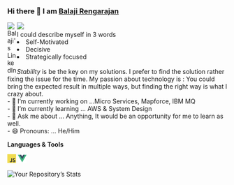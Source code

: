 ### Hi there 👋 I am <a href="mailto:balaji.rengarajan@outlook.com">Balaji Rengarajan</a>
<a href="https://www.linkedin.com/in/brenga/">
  <img align="left" alt="Balaji's LinkedIn" width="22px" src="https://raw.githubusercontent.com/peterthehan/peterthehan/master/assets/linkedin.svg" />
</a>
<img src=https://komarev.com/ghpvc/?username=balajirengarajan/>
<!--
![Hits](https://hitcounter.pythonanywhere.com/count/tag.svg?url=https://github.com/Tanu-N-Prabhu/Python)
-->
<br />
I could describe myself in 3 words
<li>Self-Motivated</li>
<li>Decisive</li>
<li>Strategically focused</li> 

<br />
<I>Stability</I> is be the key on my solutions. I prefer to find the solution rather fixing the issue for the time. My passion about technology is : You could bring the expected result in multiple ways, but finding the right way is what I crazy about.

<br />
- 🔭 I’m currently working on ...Micro Services, Mapforce, IBM MQ  <br />
- 🌱 I’m currently learning ... AWS & System Design <br />
- 💬 Ask me about ... Anything, It would be an opportunity for me to learn as well. <br />
- 😄 Pronouns: ... He/Him <br />

<b>**Languages & Tools**</b>

<code><img height="20" src="https://raw.githubusercontent.com/github/explore/80688e429a7d4ef2fca1e82350fe8e3517d3494d/topics/javascript/javascript.png"></code>
<code><img height="20" src="https://raw.githubusercontent.com/github/explore/80688e429a7d4ef2fca1e82350fe8e3517d3494d/topics/vue/vue.png"></code>


![Your Repository’s Stats](https://github-readme-stats.vercel.app/api?username=balajirengarajan&show_icons=true)

<!--
**balajirengarajan/balajirengarajan** is a ✨ _special_ ✨ repository because its `README.md` (this file) appears on your GitHub profile.

Here are some ideas to get you started:


-->
